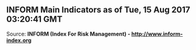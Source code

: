 ## INFORM Main Indicators as of Tue, 15 Aug 2017 03:20:41 GMT

Source: **INFORM (Index For Risk Management) - http://www.inform-index.org**